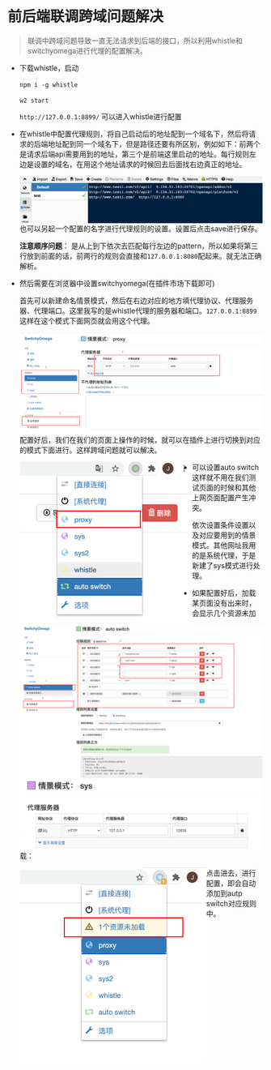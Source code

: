 # 前后端联调跨域问题解决

> 联调中跨域问题导致一直无法请求到后端的接口，所以利用whistle和switchyomega进行代理的配置解决。

- 下载whistle，启动

  `npm i -g whistle`

  `w2 start`

  `http://127.0.0.1:8899/` 可以进入whistle进行配置

- 在whistle中配置代理规则，将自己启动后的地址配到一个域名下，然后将请求的后端地址配到同一个域名下，但是路径还要有所区别，例如如下：前两个是请求后端api需要用到的地址，第三个是前端这里启动的地址。每行规则左边是设置的域名，在用这个地址请求的时候回去后面找右边真正的地址。

  <img src="img/image-20200803150849561.png" alt="image-20200803150849561" style="zoom:50%;" align='left'/>

  也可以另起一个配置的名字进行代理规则的设置。设置后点击save进行保存。

  **注意顺序问题**： 是从上到下依次去匹配每行左边的pattern，所以如果将第三行放到前面的话，前两行的规则会直接和`127.0.0.1:8080`配起来。就无法正确解析。

- 然后需要在浏览器中设置switchyomega(在插件市场下载即可)

  首先可以新建命名情景模式，然后在右边对应的地方填代理协议、代理服务器、代理端口。这里我写的是whistle代理的服务器和端口。`127.0.0.1:8899` 这样在这个模式下面网页就会用这个代理。

  <img src="img/image-20200803151506551.png" alt="image-20200803151506551" style="zoom:50%;" align='left'/>

  配置好后，我们在我们的页面上操作的时候，就可以在插件上进行切换到对应的模式下面进行。这样跨域问题就可以解决。

  <img src="img/image-20200803151918998.png" alt="image-20200803151918998" style="zoom:50%;" align='left'/>

- 可以设置auto switch这样就不用在我们测试页面的时候和其他上网页面配置产生冲突。

  依次设置条件设置以及对应要用到的情景模式。其他网址我用的是系统代理，于是新建了sys模式进行处理。

  <img src="img/image-20200803152312787.png" alt="image-20200803152312787" style="zoom:50%;" align='left'/>

  <img src="img/image-20200803152337684.png" alt="image-20200803152337684" style="zoom:50%;" align='left'/>

- 如果配置好后，加载某页面没有出来时，会显示几个资源未加载：

  <img src="img/image-20200803152632875.png" alt="image-20200803152632875" style="zoom:50%;" align='left'/>

  点击进去，进行配置，即会自动添加到autp switch对应规则中。